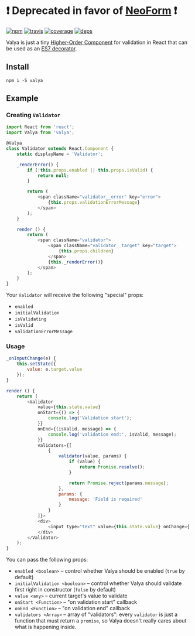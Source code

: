 # :exclamation: Deprecated in favor of [NeoForm](https://github.com/zero-plus-x/neoform) :exclamation:

[![npm](https://img.shields.io/npm/v/valya.svg?style=flat-square)](https://www.npmjs.com/package/valya)
[![travis](http://img.shields.io/travis/deepsweet/valya.svg?style=flat-square)](https://travis-ci.org/deepsweet/valya)
[![coverage](http://img.shields.io/coveralls/deepsweet/valya/master.svg?style=flat-square)](https://coveralls.io/r/deepsweet/valya)
[![deps](http://img.shields.io/david/deepsweet/valya.svg?style=flat-square)](https://david-dm.org/deepsweet/valya)

Valya is just a tiny [Higher-Order Component](https://medium.com/@dan_abramov/mixins-are-dead-long-live-higher-order-components-94a0d2f9e750) for validation in React that can be used as an [ES7 decorator](https://github.com/wycats/javascript-decorators).

## Install

```
npm i -S valya
```

## Example

### Creating `Validator`

```js
import React from 'react';
import Valya from 'valya';

@Valya
class Validator extends React.Component {
    static displayName = 'Validator';

    _renderError() {
        if (!this.props.enabled || this.props.isValid) {
            return null;
        }

        return (
            <span className="validator__error" key="error">
                {this.props.validationErrorMessage}
            </span>
        );
    }

    render () {
        return (
            <span className="validator">
                <span className="validator__target" key="target">
                    {this.props.children}
                </span>
                {this._renderError()}
            </span>
        );
    }
}
```

Your `Validator` will receive the following "special" props:
* `enabled`
* `initialValidation`
* `isValidating`
* `isValid`
* `validationErrorMessage`

### Usage

```js
_onInputChange(e) {
    this.setState({
        value: e.target.value
    });
}

render () {
    return (
        <Validator
            value={this.state.value}
            onStart={() => {
                console.log('Validation start');
            }}
            onEnd={(isValid, message) => {
                console.log('validation end:', isValid, message);
            }}
            validators={[
                {
                    validator(value, params) {
                        if (value) {
                            return Promise.resolve();
                        }

                        return Promise.reject(params.message);
                    },
                    params: {
                        message: 'Field is required'
                    }
                }
            ]}>
            <div>
                <input type="text" value={this.state.value} onChange={::this._onInputChange} />
            </div>
        </Validator>
    );
}
```

You can pass the following props:
* `enabled <boolean>` – control whether Valya should be enabled (`true` by default)
* `initialValidation <boolean>` – control whether Valya should validate first right in constructor (`false` by default)
* `value <any>` – current target's value to validate
* `onStart <Function>` – "on validation start" callback
* `onEnd <Function>` – "on validation end" callback
* `validators <Array>` – array of "validators": every `validator` is just a function that must return a `promise`, so Valya doesn't really cares about what is happening inside.
